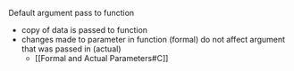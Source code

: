 Default argument pass to function

- copy of data is passed to function
- changes made to parameter in function (formal) do not affect argument that was passed in (actual)
	- [[Formal and Actual Parameters#C]]